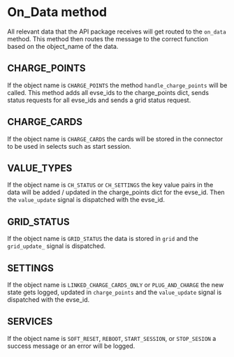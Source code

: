 # On_Data method

All relevant data that the API package receives will get routed to the `on_data` method.
This method then routes the message to the correct function based on the object_name of the data.

## CHARGE_POINTS

If the object name is `CHARGE_POINTS` the method `handle_charge_points` will be called. This method adds all evse_ids to the charge_points dict, sends status requests for all evse_ids and sends a grid status request.

## CHARGE_CARDS
If the object name is `CHARGE_CARDS` the cards will be stored in the connector to be used in selects such as start session.

## VALUE_TYPES

If the object name is `CH_STATUS` or `CH_SETTINGS` the key value pairs in the data will be added / updated in the charge_points dict for the evse_id. Then the `value_update` signal is dispatched with the evse_id.

## GRID_STATUS

If the object name is `GRID_STATUS` the data is stored in `grid` and the `grid_update_` signal is dispatched.

## SETTINGS

If the object name is `LINKED_CHARGE_CARDS_ONLY` or `PLUG_AND_CHARGE` the new state gets logged, updated in `charge_points` and the `value_update` signal is dispatched with the evse_id.

## SERVICES

If the object name is `SOFT_RESET`, `REBOOT`, `START_SESSION`, or `STOP_SESION` a success message or an error will be logged.
